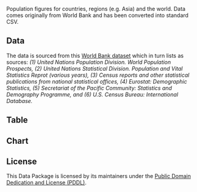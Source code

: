 Population figures for countries, regions (e.g. Asia) and the world. Data comes
originally from World Bank and has been converted into standard CSV.

## Data

The data is sourced from this [World Bank dataset][wb] which in turn lists as
sources: *(1) United Nations Population Division. World Population Prospects,
(2) United Nations Statistical Division. Population and Vital Statistics Reprot
(various years), (3) Census reports and other statistical publications from
national statistical offices, (4) Eurostat: Demographic Statistics, (5)
Secretariat of the Pacific Community: Statistics and Demography Programme, and
(6) U.S. Census Bureau: International Database.*

[wb]: http://data.worldbank.org/indicator/SP.POP.TOTL

## Table

<Table 
    url="https://raw.githubusercontent.com/Mikanebu/population/main/data/population.csv" 
/>

## Chart

<LineChart
    title="UK Population since 1960 from World Bank"
    xAxis="Year"
    yAxis="Value"
    data="https://raw.githubusercontent.com/Mikanebu/population/main/data/population.csv"
/>

## License

This Data Package is licensed by its maintainers under the [Public Domain Dedication and License (PDDL)](http://opendatacommons.org/licenses/pddl/1.0/).